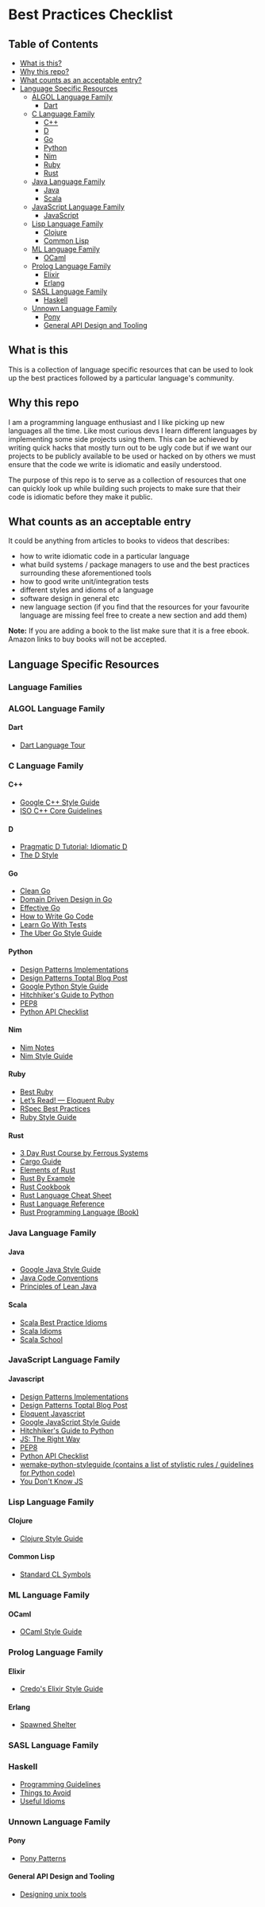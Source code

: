 # Best Practices Checklist

## Table of Contents

- [What is this?](#what-is-this)
- [Why this repo?](#why-this-repo)
- [What counts as an acceptable entry?](#what-counts-as-an-acceptable-entry)
- [Language Specific Resources](#language-specific-resources)
  - [ALGOL Language Family](#algol-language-family)
    - [Dart](#dart)
  - [C Language Family](#c-language-family)
    - [C++](#C++)
    - [D](#d)
    - [Go](#go)
    - [Python](#python)
    - [Nim](#nim)
    - [Ruby](#ruby)
    - [Rust](#rust)
  - [Java Language Family](#java-language-family)
    - [Java](#java)
    - [Scala](#scala)
  - [JavaScript Language Family](#javascript-language-family)
    - [JavaScript](#javascript)
  - [Lisp Language Family](#lisp-language-family)
    - [Clojure](#clojure)
    - [Common Lisp](#common-lisp)
  - [ML Language Family](#ml-language-family)
    - [OCaml](#ocaml)
  - [Prolog Language Family](#prolog-language-family)
    - [Elixir](#elixir)
    - [Erlang](#erlang)
  - [SASL Language Family](#sasl-language-family)
    - [Haskell](#haskell)
  - [Unnown Language Family](#unnown-language-family)
    - [Pony](#pony)
    - [General API Design and Tooling](#general-api-design-and-tooling)

## What is this

This is a collection of language specific resources that can be used to look up the best practices followed by a particular language's community.

## Why this repo

I am a programming language enthusiast and I like picking up new languages all the time. Like most curious devs I learn different languages by implementing some side projects using them. This can be achieved by writing quick hacks that mostly turn out to be ugly code but if we want our projects to be publicly available to be used or hacked on by others we must ensure that the code we write is idiomatic and easily understood.

The purpose of this repo is to serve as a collection of resources that one can quickly look up while building such projects to make sure that their code is idiomatic before they make it public.

## What counts as an acceptable entry

It could be anything from articles to books to videos that describes:

- how to write idiomatic code in a particular language
- what build systems / package managers to use and the best practices surrounding these aforementioned tools
- how to good write unit/integration tests
- different styles and idioms of a language
- software design in general etc
- new language section (if you find that the resources for your favourite language are missing feel free to create a new section and add them)

**Note:** If you are adding a book to the list make sure that it is a free ebook. Amazon links to buy books will not be accepted.

## Language Specific Resources

### Language Families

### ALGOL Language Family

#### Dart
- [Dart Language Tour](https://dart.dev/guides/language/language-tour)

### C Language Family

#### C++
- [Google C++ Style Guide](https://google.github.io/styleguide/cppguide.html)
- [ISO C++ Core Guidelines](http://isocpp.github.io/CppCoreGuidelines/CppCoreGuidelines)

#### D
- [Pragmatic D Tutorial: Idiomatic D](https://qznc.github.io/d-tut/idiomatic.html)
- [The D Style](https://dlang.org/dstyle.html)

#### Go
- [Clean Go](https://github.com/Pungyeon/clean-go-article)
- [Domain Driven Design in Go](https://github.com/marcusolsson/goddd)
- [Effective Go](https://golang.org/doc/effective_go.html)
- [How to Write Go Code](https://golang.org/doc/code.html)
- [Learn Go With Tests](https://quii.gitbook.io/learn-go-with-tests/)
- [The Uber Go Style Guide](https://github.com/uber-go/guide)

#### Python
- [Design Patterns Implementations](https://github.com/faif/python-patterns)
- [Design Patterns Toptal Blog Post](https://www.toptal.com/python/python-design-patterns)
- [Google Python Style Guide](https://google.github.io/styleguide/pyguide.html)
- [Hitchhiker's Guide to Python](https://docs.python-guide.org/)
- [PEP8](https://www.python.org/dev/peps/pep-0008/)
- [Python API Checklist](https://github.com/vintasoftware/python-api-checklist)

#### Nim
- [Nim Notes](https://scripter.co/notes/nim)
- [Nim Style Guide](https://nim-lang.org/docs/nep1.html)

#### Ruby
- [Best Ruby](http://franzejr.github.io/best-ruby/)
- [Let’s Read! — Eloquent Ruby](https://medium.com/@baweaver/lets-read-eloquent-ruby-ch-1-b2115d1416a6)
- [RSpec Best Practices](https://github.com/abinoda/rspec-best-practices)
- [Ruby Style Guide](https://rubystyle.guide/)

#### Rust
- [3 Day Rust Course by Ferrous Systems](https://ferrous-systems.github.io/rust-three-days-course)
- [Cargo Guide](https://doc.rust-lang.org/cargo/guide/)
- [Elements of Rust](https://github.com/ferrous-systems/elements-of-rust)
- [Rust By Example](https://doc.rust-lang.org/rust-by-example/macros/overload.html)
- [Rust Cookbook](https://rust-lang-nursery.github.io/rust-cookbook/)
- [Rust Language Cheat Sheet](https://cheats.rs/)
- [Rust Language Reference](https://doc.rust-lang.org/nightly/reference/introduction.html)
- [Rust Programming Language (Book)](https://doc.rust-lang.org/book/)

### Java Language Family


#### Java
- [Google Java Style Guide](https://google.github.io/styleguide/javaguide.html)
- [Java Code Conventions](https://www.oracle.com/technetwork/java/codeconventions-150003.pdf)
- [Principles of Lean Java](http://www.ameyalokare.com/software/2018/01/13/lean-java-principles.html)

#### Scala
- [Scala Best Practice Idioms](https://alvinalexander.com/scala/scala-best-practices-idioms-cookbook)
- [Scala Idioms](https://leanpub.com/scalaidioms/read)
- [Scala School](https://twitter.github.io/scala_school/)

### JavaScript Language Family

#### Javascript
- [Design Patterns Implementations](https://github.com/faif/python-patterns)
- [Design Patterns Toptal Blog Post](https://www.toptal.com/python/python-design-patterns)
- [Eloquent Javascript](http://eloquentjavascript.net/)
- [Google JavaScript Style Guide](https://google.github.io/styleguide/jsguide.html)
- [Hitchhiker's Guide to Python](https://docs.python-guide.org/)
- [JS: The Right Way](https://jstherightway.org/)
- [PEP8](https://www.python.org/dev/peps/pep-0008/)
- [Python API Checklist](https://github.com/vintasoftware/python-api-checklist)
- [wemake-python-styleguide (contains a list of stylistic rules / guidelines for Python code)](https://wemake-python-stylegui.de/en/latest/pages/usage/violations/index.html)
- [You Don't Know JS](https://github.com/getify/You-Dont-Know-JS)

### Lisp Language Family

#### Clojure
- [Clojure Style Guide](https://github.com/bbatsov/clojure-style-guide)

#### Common Lisp
- [Standard CL Symbols](https://www.hexstreamsoft.com/articles/notes-tips-standard-common-lisp-symbols/)

### ML Language Family

#### OCaml
- [OCaml Style Guide](https://github.com/lindig/ocaml-style)

### Prolog Language Family

#### Elixir
- [Credo's Elixir Style Guide](https://github.com/rrrene/elixir-style-guide)

#### Erlang
- [Spawned Shelter](http://spawnedshelter.com)

### SASL Language Family

### Haskell
- [Programming Guidelines](https://wiki.haskell.org/Programming_guidelines)
- [Things to Avoid](https://wiki.haskell.org/Haskell_programming_tips)
- [Useful Idioms](https://wiki.haskell.org/Blow_your_mind)

### Unnown Language Family

#### Pony
- [Pony Patterns](https://patterns.ponylang.io/)

#### General API Design and Tooling
- [Designing unix tools](https://monkey.org/~marius/unix-tools-hints.html)

